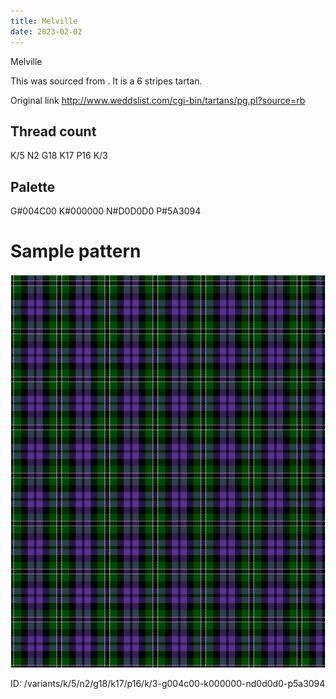 ```yaml
---
title: Melville
date: 2023-02-02
---
```

Melville

This was sourced from <no value>.  It is a 6 stripes tartan.

Original link http://www.weddslist.com/cgi-bin/tartans/pg.pl?source=rb

## Thread count
K/5 N2 G18 K17 P16 K/3

## Palette
G#004C00 K#000000 N#D0D0D0 P#5A3094

# Sample pattern

![Tartan detail](tartan.png "K/5 N2 G18 K17 P16 K/3 tartan")

ID: /variants/k/5/n2/g18/k17/p16/k/3-g004c00-k000000-nd0d0d0-p5a3094